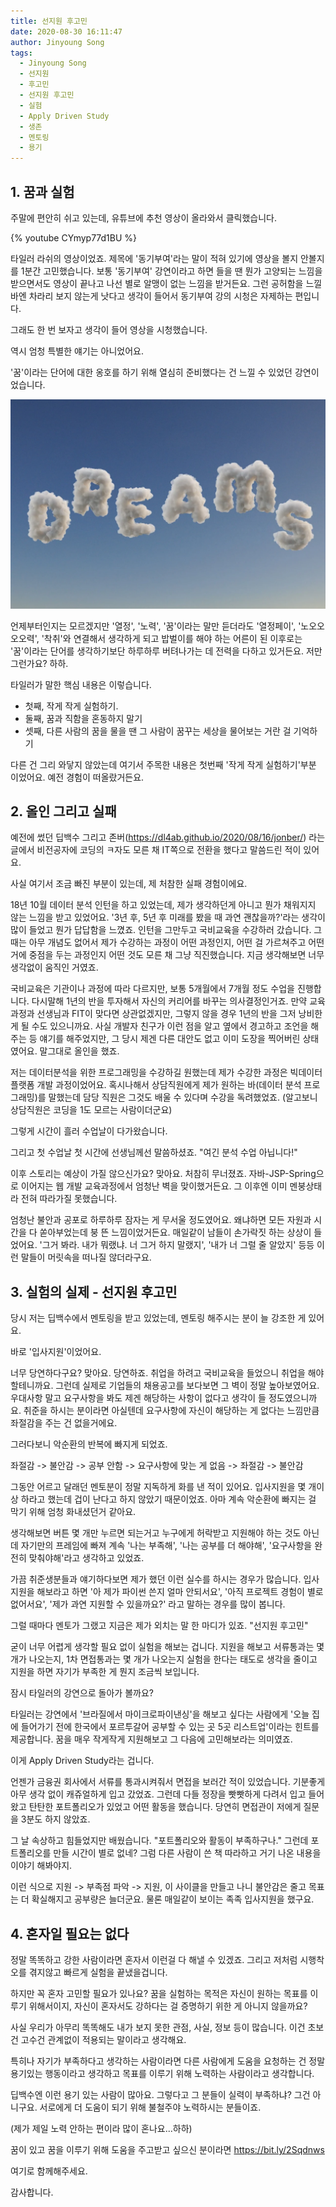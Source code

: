 ```yaml
---
title: 선지원 후고민
date: 2020-08-30 16:11:47
author: Jinyoung Song
tags:
  - Jinyoung Song
  - 선지원
  - 후고민
  - 선지원 후고민
  - 실험
  - Apply Driven Study
  - 생존
  - 멘토링
  - 용기
---
```


## 1. 꿈과 실험

주말에 편안히 쉬고 있는데, 유튜브에 추천 영상이 올라와서 클릭했습니다.

{% youtube CYmyp77d1BU %}

타일러 라쉬의 영상이었죠. 제목에 '동기부여'라는 말이 적혀 있기에 영상을 볼지 안볼지를 1분간 고민했습니다. 보통 '동기부여' 강연이라고 하면 들을 땐 뭔가 고양되는 느낌을 받으면서도 영상이 끝나고 나선 별로 알맹이 없는 느낌을 받거든요. 그런 공허함을 느낄 바엔 차라리 보지 않는게 낫다고 생각이 들어서 동기부여 강의 시청은 자제하는 편입니다.

그래도 한 번 보자고 생각이 들어 영상을 시청했습니다.

역시 엄청 특별한 얘기는 아니었어요.

'꿈'이라는 단어에 대한 옹호를 하기 위해 열심히 준비했다는 건 느낄 수 있었던 강연이었습니다.

![꿈](./first-apply-after-consider/dream.jpg)

언제부터인지는 모르겠지만 '열정', '노력', '꿈'이라는 말만 듣더라도 '열정페이', '노오오오오력', '착취'와 연결해서 생각하게 되고 밥벌이를 해야 하는 어른이 된 이후로는 '꿈'이라는 단어를 생각하기보단 하루하루 버텨나가는 데 전력을 다하고 있거든요. 저만 그런가요? 하하.

타일러가 말한 핵심 내용은 이렇습니다.

- 첫째, 작게 작게 실험하기.
- 둘째, 꿈과 직함을 혼동하지 말기
- 셋째, 다른 사람의 꿈을 물을 땐 그 사람이 꿈꾸는 세상을 물어보는 거란 걸 기억하기

다른 건 그리 와닿지 않았는데 여기서 주목한 내용은 첫번째 '작게 작게 실험하기'부분 이었어요. 예전 경험이 떠올랐거든요.

## 2. 올인 그리고 실패

예전에 썼던 딥백수 그리고 존버(https://dl4ab.github.io/2020/08/16/jonber/) 라는 글에서 비전공자에 코딩의 ㅋ자도 모른 채 IT쪽으로 전환을 했다고 말씀드린 적이 있어요.

사실 여기서 조금 빠진 부분이 있는데, 제 처참한 실패 경험이에요.

18년 10월 데이터 분석 인턴을 하고 있었는데, 제가 생각하던게 아니고 뭔가 채워지지 않는 느낌을 받고 있었어요. '3년 후, 5년 후 미래를 봤을 때 과연 괜찮을까?'라는 생각이 많이 들었고 뭔가 답답함을 느꼈죠. 인턴을 그만두고 국비교육을 수강하러 갔습니다. 그 때는 아무 개념도 없어서 제가 수강하는 과정이 어떤 과정인지, 어떤 걸 가르쳐주고 어떤 거에 중점을 두는 과정인지 어떤 것도 모른 채 그냥 직진했습니다. 지금 생각해보면 너무 생각없이 움직인 거였죠.

국비교육은 기관이나 과정에 따라 다르지만, 보통 5개월에서 7개월 정도 수업을 진행합니다. 다시말해 1년의 반을 투자해서 자신의 커리어를 바꾸는 의사결정인거죠. 만약 교육과정과 선생님과 FIT이 맞다면 상관없겠지만, 그렇지 않을 경우 1년의 반을 그저 낭비한 게 될 수도 있으니까요. 사실 개발자 친구가 이런 점을 알고 옆에서 경고하고 조언을 해주는 등 얘기를 해주었지만, 그 당시 제겐 다른 대안도 없고 이미 도장을 찍어버린 상태였어요. 말그대로 올인을 했죠.

저는 데이터분석을 위한 프로그래밍을 수강하길 원했는데 제가 수강한 과정은 빅데이터 플랫폼 개발 과정이었어요. 혹시나해서 상담직원에게 제가 원하는 바(데이터 분석 프로그래밍)를 말했는데 담당 직원은 그것도 배울 수 있다며 수강을 독려했었죠. (알고보니 상담직원은 코딩을 1도 모르는 사람이더군요)

그렇게 시간이 흘러 수업날이 다가왔습니다.

그리고 첫 수업날 첫 시간에 선생님께선 말씀하셨죠. "여긴 분석 수업 아닙니다!"

이후 스토리는 예상이 가질 않으신가요? 맞아요. 처참히 무너졌죠. 자바-JSP-Spring으로 이어지는 웹 개발 교육과정에서 엄청난 벽을 맞이했거든요. 그 이후엔 이미 멘붕상태라 전혀 따라가질 못했습니다.

엄청난 불안과 공포로 하루하루 잠자는 게 무서울 정도였어요. 왜냐하면 모든 자원과 시간을 다 쏟아부었는데 붕 뜬 느낌이었거든요. 매일같이 남들이 손가락짓 하는 상상이 들었어요. '그거 봐라. 내가 뭐랬냐. 너 그거 하지 말랬지', '내가 너 그럴 줄 알았지' 등등 이런 말들이 머릿속을 떠나질 않더라구요.

## 3. 실험의 실제 - 선지원 후고민

당시 저는 딥백수에서 멘토링을 받고 있었는데, 멘토링 해주시는 분이 늘 강조한 게 있어요.

바로 '입사지원'이었어요.

너무 당연하다구요? 맞아요. 당연하죠. 취업을 하려고 국비교육을 들었으니 취업을 해야 할테니까요. 그런데 실제로 기업들의 채용공고를 보다보면 그 벽이 정말 높아보였어요. 우대사항 말고 요구사항을 봐도 제겐 해당하는 사항이 없다고 생각이 들 정도였으니까요. 취준을 하시는 분이라면 아실텐데 요구사항에 자신이 해당하는 게 없다는 느낌만큼 좌절감을 주는 건 없을거에요.

그러다보니 악순환의 반복에 빠지게 되었죠.

좌절감 -> 불안감 -> 공부 안함 -> 요구사항에 맞는 게 없음 -> 좌절감 -> 불안감

그동안 어르고 달래던 멘토분이 정말 지독하게 화를 낸 적이 있어요. 입사지원을 몇 개이상 하라고 했는데 겁이 난다고 하지 않았기 때문이었죠. 아마 계속 악순환에 빠지는 걸 막기 위해 엄청 화내셨던거 같아요.

생각해보면 버튼 몇 개만 누르면 되는거고 누구에게 허락받고 지원해야 하는 것도 아닌데 자기만의 프레임에 빠져 계속 '나는 부족해', '나는 공부를 더 해야해', '요구사항을 완전히 맞춰야해'라고 생각하고 있었죠.

가끔 취준생분들과 얘기하다보면 제가 했던 이런 실수를 하시는 경우가 많습니다. 입사지원을 해보라고 하면 '아 제가 파이썬 쓴지 얼마 안되서요', '아직 프로젝트 경험이 별로 없어서요', '제가 과연 지원할 수 있을까요?' 라고 말하는 경우를 많이 봅니다.

그럴 때마다 멘토가 그랬고 지금은 제가 외치는 말 한 마디가 있죠. "선지원 후고민"

굳이 너무 어렵게 생각할 필요 없이 실험을 해보는 겁니다. 지원을 해보고 서류통과는 몇 개가 나오는지, 1차 면접통과는 몇 개가 나오는지 실험을 한다는 태도로 생각을 줄이고 지원을 하면 자기가 부족한 게 뭔지 조금씩 보입니다.

잠시 타일러의 강연으로 돌아가 볼까요?

타일러는 강연에서 '브라질에서 마이크로파이낸싱'을 해보고 싶다는 사람에게 '오늘 집에 들어가기 전에 한국에서 포르투갈어 공부할 수 있는 곳 5곳 리스트업'이라는 힌트를 제공합니다. 꿈을 매우 작게작게 지원해보고 그 다음에 고민해보라는 의미였죠.

이게 Apply Driven Study라는 겁니다.

언젠가 금융권 회사에서 서류를 통과시켜줘서 면접을 보러간 적이 있었습니다. 기분좋게 아무 생각 없이 캐쥬얼하게 입고 갔었죠. 그런데 다들 정장을 빳빳하게 다려서 입고 들어왔고 탄탄한 포트폴리오가 있었고 어떤 활동을 했습니다. 당연히 면접관이 저에게 질문을 3분도 하지 않았죠.

그 날 속상하고 힘들었지만 배웠습니다. "포트폴리오와 활동이 부족하구나." 그런데 포트폴리오를 만들 시간이 별로 없네? 그럼 다른 사람이 쓴 책 따라하고 거기 나온 내용을 이야기 해봐야지.

이런 식으로 지원 -> 부족점 파악 -> 지원, 이 사이클을 만들고 나니 불안감은 줄고 목표는 더 확실해지고 공부량은 늘더군요. 물론 매일같이 보이는 족족 입사지원을 했구요.

## 4. 혼자일 필요는 없다

정말 똑똑하고 강한 사람이라면 혼자서 이런걸 다 해낼 수 있겠죠. 그리고 저처럼 시행착오를 겪지않고 빠르게 실험을 끝냈을겁니다.

하지만 꼭 혼자 고민할 필요가 있나요? 꿈을 실험하는 목적은 자신이 원하는 목표를 이루기 위해서이지, 자신이 혼자서도 강하다는 걸 증명하기 위한 게 아니지 않을까요?

사실 우리가 아무리 똑똑해도 내가 보지 못한 관점, 사실, 정보 등이 많습니다. 이건 초보건 고수건 관계없이 적용되는 말이라고 생각해요.

특히나 자기가 부족하다고 생각하는 사람이라면 다른 사람에게 도움을 요청하는 건 정말 용기있는 행동이라고 생각하고 목표를 이루기 위해 노력하는 사람이라고 생각합니다.

딥백수엔 이런 용기 있는 사람이 많아요.
그렇다고 그 분들이 실력이 부족하냐? 그건 아니구요. 서로에게 더 도움이 되기 위해 불철주야 노력하시는 분들이죠.

(제가 제일 노력 안하는 편이라 많이 혼나요...하하)

꿈이 있고 꿈을 이루기 위해 도움을 주고받고 싶으신 분이라면
https://bit.ly/2Sqdnws

여기로 함께해주세요.

감사합니다.
